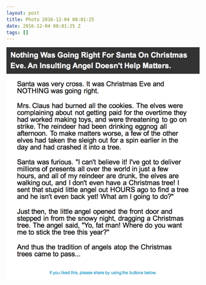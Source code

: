 ```yaml
---
layout: post
title: Photo 2016-12-04 08:01:25
date: 2016-12-04 08:01:25 Z
tags: []
---
```

![](/media/2016/12/154022338215.jpg)
